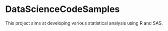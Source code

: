 # DataScienceCodeSamples
This project aims at developing various statistical analysis using R and SAS.
